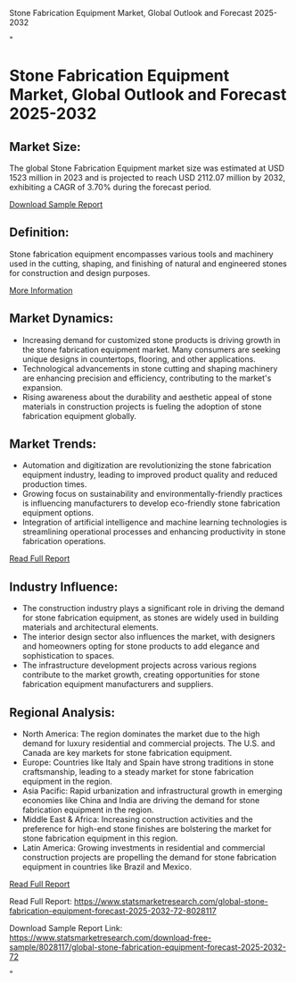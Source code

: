 Stone Fabrication Equipment Market, Global Outlook and Forecast 2025-2032 

"<!DOCTYPE html>
<html lang=""en"">
<head>
  <meta charset=""UTF-8"">
  <meta name=""viewport"" content=""width=device-width, initial-scale=1.0"">
  <title>Stone Fabrication Equipment Market, Global Outlook and Forecast 2025-2032</title>
</head>
<body>

<h1>Stone Fabrication Equipment Market, Global Outlook and Forecast 2025-2032</h1>

<h2>Market Size:</h2>
<p>The global Stone Fabrication Equipment market size was estimated at USD 1523 million in 2023 and is projected to reach USD 2112.07 million by 2032, exhibiting a CAGR of 3.70% during the forecast period.</p>

<p><a href='https://www.statsmarketresearch.com/download-free-sample/8028117/global-stone-fabrication-equipment-forecast-2025-2032-72'>Download Sample Report</a></p>

<h2>Definition:</h2>
<p>Stone fabrication equipment encompasses various tools and machinery used in the cutting, shaping, and finishing of natural and engineered stones for construction and design purposes.</p>
<p><a href='https://www.statsmarketresearch.com/global-stone-fabrication-equipment-forecast-2025-2032-72-8028117'>More Information</a></p>

<h2>Market Dynamics:</h2>
<ul>
  <li>Increasing demand for customized stone products is driving growth in the stone fabrication equipment market. Many consumers are seeking unique designs in countertops, flooring, and other applications.</li>
  <li>Technological advancements in stone cutting and shaping machinery are enhancing precision and efficiency, contributing to the market's expansion.</li>
  <li>Rising awareness about the durability and aesthetic appeal of stone materials in construction projects is fueling the adoption of stone fabrication equipment globally.</li>
</ul>

<h2>Market Trends:</h2>
<ul>
  <li>Automation and digitization are revolutionizing the stone fabrication equipment industry, leading to improved product quality and reduced production times.</li>
  <li>Growing focus on sustainability and environmentally-friendly practices is influencing manufacturers to develop eco-friendly stone fabrication equipment options.</li>
  <li>Integration of artificial intelligence and machine learning technologies is streamlining operational processes and enhancing productivity in stone fabrication operations.</li>
</ul>
<p><a href='https://www.statsmarketresearch.com/global-stone-fabrication-equipment-forecast-2025-2032-72-8028117'>Read Full Report</a></p>

<h2>Industry Influence:</h2>
<ul>
  <li>The construction industry plays a significant role in driving the demand for stone fabrication equipment, as stones are widely used in building materials and architectural elements.</li>
  <li>The interior design sector also influences the market, with designers and homeowners opting for stone products to add elegance and sophistication to spaces.</li>
  <li>The infrastructure development projects across various regions contribute to the market growth, creating opportunities for stone fabrication equipment manufacturers and suppliers.</li>
</ul>

<h2>Regional Analysis:</h2>
<ul>
  <li>North America: The region dominates the market due to the high demand for luxury residential and commercial projects. The U.S. and Canada are key markets for stone fabrication equipment.</li>
  <li>Europe: Countries like Italy and Spain have strong traditions in stone craftsmanship, leading to a steady market for stone fabrication equipment in the region.</li>
  <li>Asia Pacific: Rapid urbanization and infrastructural growth in emerging economies like China and India are driving the demand for stone fabrication equipment in the region.</li>
  <li>Middle East & Africa: Increasing construction activities and the preference for high-end stone finishes are bolstering the market for stone fabrication equipment in this region.</li>
  <li>Latin America: Growing investments in residential and commercial construction projects are propelling the demand for stone fabrication equipment in countries like Brazil and Mexico.</li>
</ul>
<p><a href='https://www.statsmarketresearch.com/global-stone-fabrication-equipment-forecast-2025-2032-72-8028117'>Read Full Report</a></p>

<p>Read Full Report: <a href='https://www.statsmarketresearch.com/global-stone-fabrication-equipment-forecast-2025-2032-72-8028117'>https://www.statsmarketresearch.com/global-stone-fabrication-equipment-forecast-2025-2032-72-8028117</a></p>
<p>Download Sample Report Link: <a href='https://www.statsmarketresearch.com/download-free-sample/8028117/global-stone-fabrication-equipment-forecast-2025-2032-72'>https://www.statsmarketresearch.com/download-free-sample/8028117/global-stone-fabrication-equipment-forecast-2025-2032-72</a></p>

</body>
</html>"

